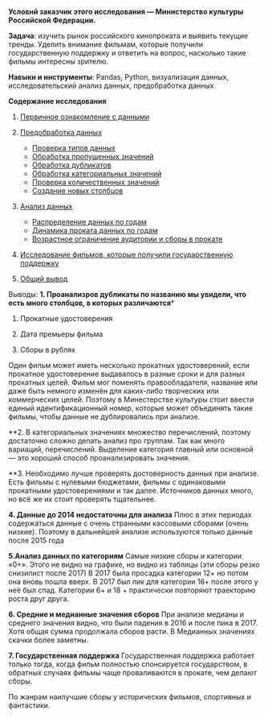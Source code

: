 **Условнй заказчик этого исследования — Министерство культуры Российской Федерации.**

**Задача**: изучить рынок российского кинопроката и выявить текущие тренды. Уделить внимание фильмам, которые получили государственную поддержку и ответить на вопрос, насколько такие фильмы интересны зрителю. 

**Навыки и инструменты**: Pandas, Python, визуализация данных, исследовательский анализ данных, предобработка данных

**Содержание исследования**
1. [Первичное ознакомление с данными](#start)
2. [Предобработка данных](#preprocessing)
    * [Проверка типов данных](#type) 
    * [Обработка пропущенных значений](#null)
    * [Обработка дубликатов](#duplicates)
    * [Обработка категориальных значений](#category)
    * [Проверка количественных значений](#number)
    * [Создание новых столбцов](#column) 
3. [Анализ данных](#analyses)
    * [Распределение данных по годам](#years)
    * [Динамика проката данных по годам](#rental)
    * [Возрастное ограничение аудитории и сборы в прокате](#age)
 
 4. [Исследование фильмов, которые получили государственную поддержку](#goverment)
     
 5. [Общий вывод](#conclusion)

Выводы: 
**1. Проанализров дубликаты по названию мы увидели, что есть много столбцов, в которых различаются***
1) Прокатные удостоверения

2) Дата премьеры фильма

3) Сборы в рублях

Один фильм может иметь несколько прокатных удостоверений, если прокатное удостоверение выдавалось в разные сроки и для разных прокатных целей. Фильм мог поменять правообладателя, название или даже быть немного изменён для каких-либо творческих или коммерческих целей. Поэтому в Минестерстве культуры стоит ввести единый идентификационный номер, которые может объединять такие фильмы, чтобы данные не дублировались при анализе.

**2. В категориальных значениях множество перечислений, поэтому достаточно сложно делать анализ про группам. Так как много вариаций, перечислений. Выделение категория главный или основной — это хороший способ проанализировать значения.

**3. Необходимо лучше проверять достоверность данных при анализе. Есть фильмы с нулевыми бюджетами, фильмы с одинаковыми прокатными удостоверениями и так далее. Источников данных много, но всё же их стоит проверять тщательнее.

**4. Данные до 2014 недостаточны для анализа** Плюс в этих периодах содержаться данные с очень странными кассовыми сборами (очень низкие). Поэтому в дальнейшей анализе используются только данные после 2015 года

**5.Анализ данных по категориям**
Самые низкие сборы и категории «0+».
Этого не видно на графике, но видно из таблицы (эти сборы резко снизилист после 2017)
В 2017 была просадка категории 12+ но потом она вновь пошла вверх.
В 2017 был пик для категории 16+ после этого у неё был спад.
Категории 6+ и 18 + практически повторяют траекторию роста друг друга.

**6. Средние и медианные значения сборов**
При анализе медианы и среднего значения видно, что были падения в 2016 и после пика в 2017. Хотя общая сумма продолжала сборов расти. В Медианных значениях скачки более заметны.

**7. Государственная поддержка**
Государственная поддержка работает только тогда, когда фильм полностью спонсируется государством, в обратных случаях фильмы чаще проваливаются в прокате, чем делают сборы.

По жанрам наилучшие сборы у исторических фильмов, спортивных и фантастики.
